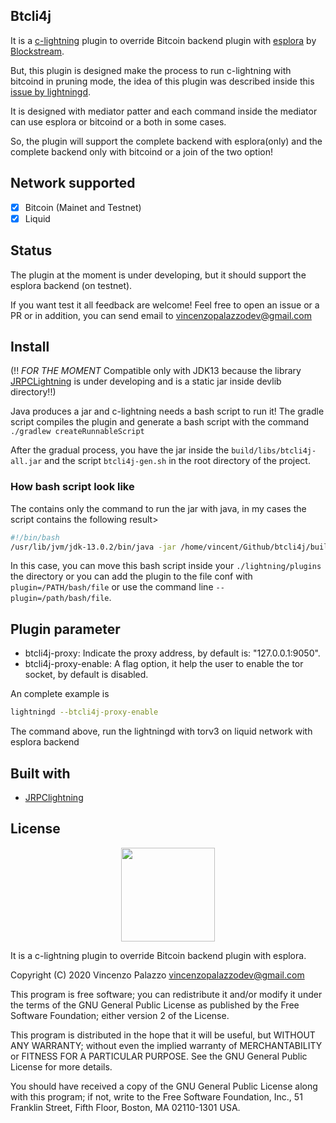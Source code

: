 ## Btcli4j

It is a [c-lightning](https://lightning.readthedocs.io/index.html) plugin to override Bitcoin backend plugin with [esplora](https://github.com/Blockstream/esplora) by [Blockstream](https://blockstream.com/).

But, this plugin is designed make the process to run c-lightning with bitcoind in pruning mode, the idea of this plugin was
described inside this [issue by lightningd](https://github.com/lightningd/plugins/issues/112).

It is designed with mediator patter and each command inside the mediator can use esplora or bitcoind or a both in some cases.

So, the plugin will support the complete backend with esplora(only) and the complete backend only with bitcoind or a join of the two option!

## Network supported

- [X] Bitcoin (Mainet and Testnet)
- [X] Liquid

## Status

The plugin at the moment is under developing, but it should support the esplora backend (on testnet).

If you want test it all feedback are welcome! Feel free to open an issue or a PR or in addition, you can send
email to [vincenzopalazzodev@gmail.com](mailito://vincenzopalazzodev@gmail.com)

## Install
(!! *FOR THE MOMENT* Compatible only with JDK13 because the library [JRPCLightning]() is under developing and is a static jar inside devlib directory!!)

Java produces a jar and c-lightning needs a bash script to run it! 
The gradle script compiles the plugin and generate a bash script with the command `./gradlew createRunnableScript`

After the gradual process, you have the jar inside the `build/libs/btcli4j-all.jar` and the script `btcli4j-gen.sh` 
in the root directory of the project.

### How bash script look like

The contains only the command to run the jar with java, in my cases the script contains the following result>

```bash
#!/bin/bash
/usr/lib/jvm/jdk-13.0.2/bin/java -jar /home/vincent/Github/btcli4j/build/libs/btcli4j-all.jar
```

In this case, you can move this bash script inside your `./lightning/plugins` the directory or you can add the plugin to the file conf
with `plugin=/PATH/bash/file` or use the command line `--plugin=/path/bash/file`.

## Plugin parameter

- btcli4j-proxy: Indicate the proxy address, by default is: "127.0.0.1:9050".
- btcli4j-proxy-enable: A flag option, it help the user to enable the tor socket, by default is disabled.

An complete example is
```bash
lightningd --btcli4j-proxy-enable
```

The command above, run the lightningd with torv3 on liquid network with esplora backend

## Built with

- [JRPClightning](https://github.com/vincenzopalazzo/JRPClightning)

## License

<div align="center">
  <img src="https://opensource.org/files/osi_keyhole_300X300_90ppi_0.png" width="150" height="150"/>
</div>

 It is a c-lightning plugin to override Bitcoin backend plugin with esplora.

 Copyright (C) 2020 Vincenzo Palazzo vincenzopalazzodev@gmail.com
 
 This program is free software; you can redistribute it and/or modify
 it under the terms of the GNU General Public License as published by
 the Free Software Foundation; either version 2 of the License.
 
 This program is distributed in the hope that it will be useful,
 but WITHOUT ANY WARRANTY; without even the implied warranty of
 MERCHANTABILITY or FITNESS FOR A PARTICULAR PURPOSE.  See the
 GNU General Public License for more details.
 
 You should have received a copy of the GNU General Public License along
 with this program; if not, write to the Free Software Foundation, Inc.,
 51 Franklin Street, Fifth Floor, Boston, MA 02110-1301 USA.
